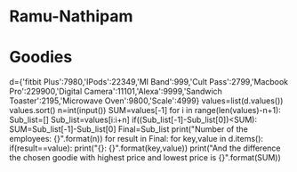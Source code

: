 # Ramu-Nathipam
# Goodies
d={'fitbit Plus':7980,'IPods':22349,'MI Band':999,'Cult Pass':2799,'Macbook Pro':229900,'Digital Camera':11101,'Alexa':9999,'Sandwich Toaster':2195,'Microwave Oven':9800,'Scale':4999}
values=list(d.values())
values.sort()
n=int(input())
SUM=values[-1]
for i in range(len(values)-n+1):
    Sub_list=[]
    Sub_list=values[i:i+n]
    if((Sub_list[-1]-Sub_list[0])<SUM):
        SUM=Sub_list[-1]-Sub_list[0]
        Final=Sub_list
print("Number of the employees: {}".format(n))
for result in Final:
    for key,value in d.items():
        if(result==value):
            print("{}: {}".format(key,value))
print("And the difference the chosen goodie with highest price and lowest price is {}".format(SUM))
